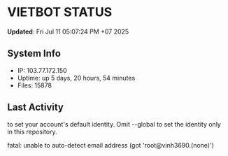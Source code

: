# VIETBOT STATUS
**Updated**: Fri Jul 11 05:07:24 PM +07 2025

## System Info
- IP: 103.77.172.150
- Uptime: up 5 days, 20 hours, 54 minutes
- Files: 15878

## Last Activity

to set your account's default identity.
Omit --global to set the identity only in this repository.

fatal: unable to auto-detect email address (got 'root@vinh3690.(none)')
